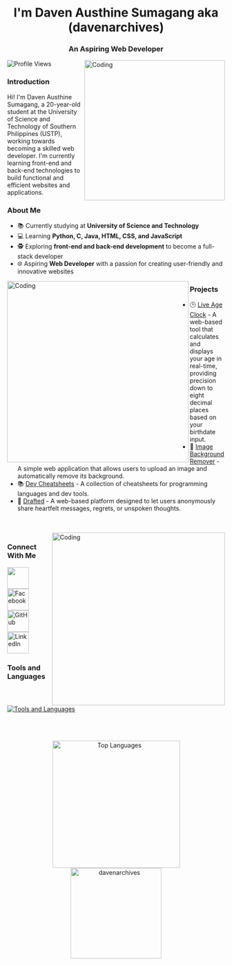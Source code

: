 <h1 align="center">I'm Daven Austhine Sumagang aka (davenarchives)</h1>
<h3 align="center">An Aspiring Web Developer</h3>

<img align="right" alt="Coding" width="325" src="https://github.com/user-attachments/assets/5845e52a-77ab-4489-aef2-000a9bf00240">

<p align="left">
  <img src="https://komarev.com/ghpvc/?username=davenarchives&label=Profile%20views&color=0e75b6&style=flat" alt="Profile Views" />
</p>

<h3>Introduction</h3>
<p align="left">
  Hi! I'm Daven Austhine Sumagang, a 20-year-old student at the University of Science and Technology of Southern Philippines (USTP), working towards becoming a skilled web developer. I'm currently learning front-end and back-end technologies to build functional and efficient websites and applications.
</p>

<h3>About Me</h3>
<ul>
  <li>📚 Currently studying at <b>University of Science and Technology</b></li>
  <li>💻 Learning <b>Python, C, Java, HTML, CSS, and JavaScript</b></li>
  <li>🕵 Exploring <b>front-end and back-end development</b> to become a full-stack developer</li>
  <li>🌐 Aspiring <b>Web Developer</b> with a passion for creating user-friendly and innovative websites</li>
</ul>

<img align="left" alt="Coding" width="420" src="https://github.com/user-attachments/assets/9b69c230-77fd-4d08-a068-93d61d9de436">


<h3>Projects</h3>
<ul>
  <li>🕒 <a href="https://ageclock.vercel.app/" target="_blank">Live Age Clock</a> - A web-based tool that calculates and displays your age in real-time, providing precision down to eight decimal places based on your birthdate input.</li>
  <li>🌄 <a href="https://bgclear.vercel.app/" target="_blank">Image Background Remover</a> - A simple web application that allows users to upload an image and automatically remove its background. </li>
  <li>📚 <a href="https://devcheatsheets.vercel.app/" target="_blank">Dev Cheatsheets</a> - A collection of cheatsheets for programming languages and dev tools. </li>
  <li>📧 <a href="http://drafted.fwh.is/" target="_blank">Drafted</a> - A web-based platform designed to let users anonymously share heartfelt messages, regrets, or unspoken thoughts. </li>
</ul>

<br>
<br>

<img align="right" alt="Coding" width="400" src="https://github.com/user-attachments/assets/7e11365b-e78c-4e38-b3dc-383e607e6a6f">


<div align="left">
  <h3>Connect With Me</h3>
  <p>
    <a href="https://discord.gg/nnZtE8EQTB" target="_blank">
      <img width="50px" src="https://github.com/user-attachments/assets/965b5f2a-e957-4e67-8ba1-bd8512f452cc" />
    </a>
    <a href="https://www.facebook.com/daven2004" target="_blank">
      <img width="50px" alt="Facebook" src="https://github.com/user-attachments/assets/3c389fa1-24eb-451a-8b20-0869474187cf" />
    </a>
    <a href="https://github.com/davenarchives" target="_blank">
      <img width="50px" alt="GitHub" src="https://github.com/user-attachments/assets/6550c54c-0785-4c2c-933e-5bb8d0e1fffb" />
    </a>
    <a href="https://www.linkedin.com/in/daven-austhine-sumagang-368817339/" target="_blank">
      <img width="50px" alt="LinkedIn" src="https://github.com/user-attachments/assets/b3572b94-1808-49b1-a140-906311b5de5e" />
    </a>
  </p>
</div>

<div align="left">
  <h3>Tools and Languages</h3>
  <p>
    <a href="https://skillicons.dev">
      <img src="https://skillicons.dev/icons?i=c,python,java,html,css,javascript,git,mysql,pycharm,vscode,figma,markdown,docker,php,debian,laravel,notion,postman,vercel&perline=7" alt="Tools and Languages"/>
    </a>
  </p>
</div>

<br>
<br>
<br>

<div align="center">
  <img height="295px" src="https://github-readme-stats.vercel.app/api/top-langs?username=davenarchives&show_icons=true&locale=en&layout=compact" alt="Top Languages"/>
</div>

<div align="center">
  <img height="210px" src="https://github-readme-streak-stats.herokuapp.com/?user=davenarchives&" alt="davenarchives"/>

</div>
